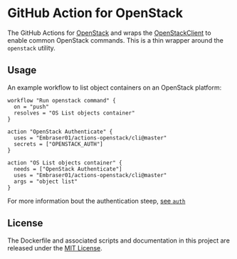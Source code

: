 # GitHub Action for OpenStack

The GitHub Actions for [OpenStack](https://openstack.org/) and wraps the
[OpenStackClient](https://www.openstack.org/software/releases/rocky/components/openstackclient)
to enable common OpenStack commands. This is a thin wrapper around the `openstack` utility.

## Usage

An example workflow to list object containers on an OpenStack platform:

```
workflow "Run openstack command" {
  on = "push"
  resolves = "OS List objects container"
}

action "OpenStack Authenticate" {
  uses = "Embraser01/actions-openstack/cli@master"
  secrets = ["OPENSTACK_AUTH"]
}

action "OS List objects container" {
  needs = ["OpenStack Authenticate"]
  uses = "Embraser01/actions-openstack/cli@master"
  args = "object list"
}
```

For more information bout the authentication steep, [see `auth`](/auth)

## License

The Dockerfile and associated scripts and documentation in this project are released under the
[MIT License](LICENSE).
